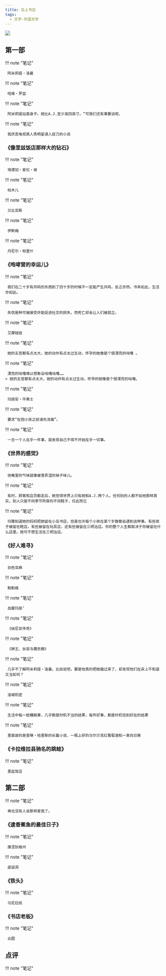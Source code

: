 ```yaml
---
title: 岛上书店
tags:
  - 文学-外国文学
---
```


![](https://cdn.weread.qq.com/weread/cover/57/YueWen_614354/t7_YueWen_614354.jpg)


## 第一部




!!! note "笔记"

	 阿米莉娅・洛曼 


!!! note "笔记"

	 哈维・罗兹 


!!! note "笔记"

	 阿米莉娅站直身子。她比A.J.至少高四英寸。“可我们还有事要谈呢。 


!!! note "笔记"

	 我厌恶电视真人秀明星请人捉刀的小说 


### 《像里兹饭店那样大的钻石》




!!! note "笔记"

	 埃德加・爱伦・坡 


!!! note "笔记"

	 帖木儿 


!!! note "笔记"

	 兰比亚斯 


!!! note "笔记"

	 伊斯梅 


!!! note "笔记"

	 丹尼尔・帕里什 


### 《咆哮营的幸运儿》




!!! note "笔记"

	 我们在二十岁有共鸣的东西到了四十岁的时候不一定能产生共鸣，反之亦然。书本如此，生活亦如此。
 


!!! note "笔记"

	 失窃是种可被接受并能促进社交的损失，而死亡却会让人们被孤立。 


!!! note "笔记"

	 艾摩娃娃 


!!! note "笔记"

	 她的五官都有点太大，她的动作有点太过生动，怀孕的她像是个很漂亮的咕噜￼。 


!!! note "笔记"

	 漂亮的咕噜难以想象😄咕噜咕噜…… 
	> 她的五官都有点太大，她的动作有点太过生动，怀孕的她像是个很漂亮的咕噜。




!!! note "笔记"

	 玛丽安・华莱士 


!!! note "笔记"

	 要求“在抱小孩之前请先消毒”。 


!!! note "笔记"

	 一旦一个人在乎一件事，就发现自己不得不开始在乎一切事。 


### 《世界的感觉》




!!! note "笔记"

	 他嘴里的气味就像被雪弄湿的袜子味儿。
 


!!! note "笔记"

	 有时，顾客和店员都走后，她觉得世界上只有她和A.J.两个人。任何别的人都不如他那样真实，别人只是不同季节所穿的不同鞋子，仅此而已 


!!! note "笔记"

	 玛雅知道她的妈妈把她留在小岛书店，但是也许每个小孩在某个岁数都会遇到这种事。有些孩子被留在鞋店，有些被留在玩具店，还有些被留在三明治店。你的整个人生都取决于你被留在什么店里。她可不想生活在三明治店。
 


### 《好人难寻》




!!! note "笔记"

	 白色亚麻 


!!! note "笔记"

	 魁魁格 


!!! note "笔记"

	 血腥玛丽’ 


!!! note "笔记"

	 《纳尼亚传奇》 


!!! note "笔记"

	 《狮王、女巫与魔衣橱》 


!!! note "笔记"

	 几乎不了解阿米莉娅・洛曼。比如说吧，要是他真的把她撬过来了，却发现他们在床上不和谐又当如何？
 


!!! note "笔记"

	 洛城机密 


!!! note "笔记"

	 生活中每一桩糟糕事，几乎都是时机不当的结果，每件好事，都是时机恰到好处的结果 


!!! note "笔记"

	 里面装的是查琳・哈里斯的长篇小说、一瓶上好的马尔贝克红葡萄酒和一束向日葵 


### 《卡拉维拉县驰名的跳蛙》




!!! note "笔记"

	 里兹饭店 


## 第二部




!!! note "笔记"

	 再也没有人会那样爱我了。 


### 《逮香蕉鱼的最佳日子》




!!! note "笔记"

	 康涅狄格州 


!!! note "笔记"

	 底袋洞 


### 《铁头》




!!! note "笔记"

	 马尼拉纸 


### 《书店老板》




!!! note "笔记"

	 云图 


## 点评




!!! note "笔记"

	  

